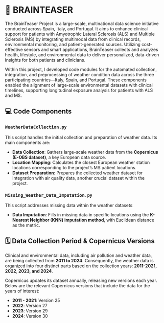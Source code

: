 # 🧠 BRAINTEASER

The BrainTeaser Project is a large-scale, multinational data science initiative conducted across Spain, Italy, and Portugal. It aims to enhance clinical support for patients with Amyotrophic Lateral Sclerosis (ALS) and Multiple Sclerosis (MS) by integrating multimodal data from clinical records, environmental monitoring, and patient-generated sources. Utilizing cost-effective sensors and smart applications, BrainTeaser collects and analyzes health, lifestyle, and environmental data to deliver personalized, data-driven insights for both patients and clinicians.

Within this project, I developed code modules for the automated collection, integration, and preprocessing of weather condition data across the three participating countries—Italy, Spain, and Portugal. These components enabled the alignment of large-scale environmental datasets with clinical timelines, supporting longitudinal exposure analysis for patients with ALS and MS.

## 💻 Code Components

### `WeatherDataCollection.py`
This script handles the initial collection and preparation of weather data. Its main components are:

* **Data Collection**: Gathers large-scale weather data from the **Copernicus (E-OBS dataset)**, a key European data source.
* **Location Mapping**: Calculates the closest European weather station locations corresponding to the project’s MS patient locations.
* **Dataset Preparation**: Prepares the collected weather dataset for integration with air quality data, another crucial dataset within the project.

### `Missing_Weather_Data_Imputation.py`
This script addresses missing data within the weather datasets:

* **Data Imputation**: Fills in missing data in specific locations using the **K-Nearest Neighbor (KNN) imputation method**, with Euclidean distance as the metric.

## 🗓️ Data Collection Period & Copernicus Versions

Clinical and environmental data, including air pollution and weather data, are being collected from **2011 to 2024**. Consequently, the weather data is organized into four distinct parts based on the collection years: **2011-2021, 2022, 2023, and 2024**.

Copernicus updates its dataset annually, releasing new versions each year. Below are the relevant Copernicus versions that include the data for the years of interest:

* **2011 - 2021**: Version 25
* **2022**: Version 27
* **2023**: Version 29
* **2024**: Version 30
